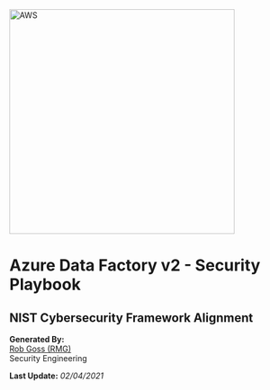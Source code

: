 <img src="https://upload.wikimedia.org/wikipedia/commons/a/a8/Microsoft_Azure_Logo.svg" alt="AWS" width="400"/>

# Azure Data Factory v2 - Security Playbook <!-- omit in toc -->

## NIST Cybersecurity Framework Alignment <!-- omit in toc -->

**Generated By:**  
[Rob Goss (RMG)](https://cgweb3/profile/RMG)
<br>
Security Engineering

**Last Update:** *02/04/2021*
